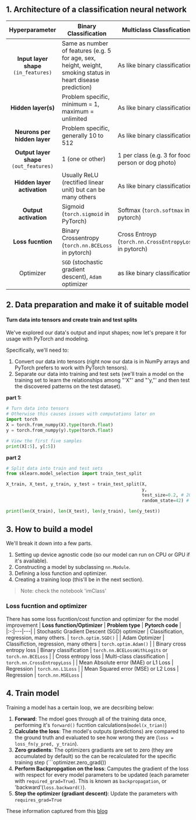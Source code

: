 ## 1. Architecture of a classification neural network
|**Hyperparameter**| **Binary Classification**  | **Multiclass Classfication**  |
|:----------------:|----------------------------|-------------------------------|
|**Input layer shape** ```(in_features)```| Same as number of features (e.g. 5 for age, sex, height, weight, smoking status in heart disease prediction)  | As like binary classification  |
|**Hidden layer(s)**| Problem specific, minimum = 1, maximum = unlimited  | As like binary classification |
| **Neurons per hidden layer**  | Problem specific, generally 10 to 512  | As like binary classification  |
| **Output layer shape** ```(out_features)```  | 1 (one or other)  | 1 per class (e.g. 3 for food, person or dog photo)  |
| **Hidden layer activation**  | Usually ReLU (rectified linear unit) but can be many others  | As like binary classification |
| **Output activation**  | Sigmoid (```torch.sigmoid``` in PyTorch)  | Softmax (```torch.softmax``` in pytorch)  |
| **Loss fucntion**  | Binary Crossentropy (```torch.nn.BCELoss``` in pytorch)  | Cross Entroyp (```torch.nn.CrossEntropyLoss``` in pytorch) |
| Optimizer  | ```SGD``` (stochastic gradient descent), ```Adam``` optimizer  | as like binary classification  |

## 2. Data preparation and make it of suitable model
#### Turn data into tensors and create train and test splits
We've explored our data's output and input shapes; now let's prepare it for usage with PyTorch and modeling.

Specifically, we'll need to:

1. Convert our data into tensors (right now our data is in NumPy arrays and PyTorch prefers to work with PyTorch tensors).
2. Separate our data into training and test sets (we'll train a model on the training set to learn the relationships among "'X"' and "'y,"' and then test the discovered patterns on the test dataset).

**part 1:**
```python
# Turn data into tensors
# Otherwise this causes issues with computations later on
import torch
X = torch.from_numpy(X).type(torch.float)
y = torch.from_numpy(y).type(torch.float)

# View the first five samples
print(X[:5], y[:5])
```
**part 2**
```python
# Split data into train and test sets
from sklearn.model_selection import train_test_split

X_train, X_test, y_train, y_test = train_test_split(X, 
                                                    y, 
                                                    test_size=0.2, # 20% test, 80% train
                                                    random_state=42) # make the random split reproducible

print(len(X_train), len(X_test), len(y_train), len(y_test))
```

## 3. How to build a model
We'll break it down into a few parts.
1. Setting up device agnostic code (so our model can run on CPU or GPU if it's available).
2. Constructing a model by subclassing ```nn.Module```.
3. Defining a loss function and optimizer.
4. Creating a training loop (this'll be in the next section).
> Note: check the notebook 'imClass'

### **Loss fucntion and optimizer**
There has some loss fucntion/cost function and optimizer for the model improvement
|  **Loss function/Optimizer** | **Problem type**  | **Pytorch code**  |
|:-:|---|---|
| Stochastic Gradient Descent (SGD) optimizer  | Classification, regression, many others.  |  ```torch.optim.SGD()``` |
| Adam Optimizer  | Classifiction, regression, many others  | ```torch.optim.Adam()```  |
| Binary cross entropy loss  | Binary classification  | ```torch.nn.BCELossWithLogits``` or ```torch.nn.BCELoss```  |
| Cross entropy loss  | Multi-class classification  | ```torch.nn.CrossEntropyLoss```  |
| Mean Absolute error (MAE) or L1 Loss  | Regression  | ```torch.nn.L1Loss```  |
| Mean Squared error (MSE) or L2 Loss  | Regression  | ```torch.nn.MSELoss```  |


## 4. Train model
Training a model has a certain loop, we are decsribing below:
1. **Forward**: The mdoel goes through all of the training data once, performing it's ```forward()``` fucntion calculations(```model(x_trian)```)
2. **Calculate the loss**: The model's outputs (predictions) are compared to the ground truth and evaluated to see how wrong they are (```loss = loss_fn(y_pred, y_train```).
3. **Zero gradients**: The optimizers gradiants are set to zero (they are accumulated by default) so the can be recalculated for the specific training step (```optimizer.zero_grad())
4. **Perform Backpropgation on the loss**: Camputes the gradient of the loss with respect for every model parameters to be updated (each parameter with ```required_grad=True```). This is known as ```backpropagation```, or 'backward'(```loss.backward()```).
5. **Step the optimizer (gradiant descent)**: Update the parameters with ```requires_grad=True```



















These information captured from this [blog](https://www.learnpytorch.io)